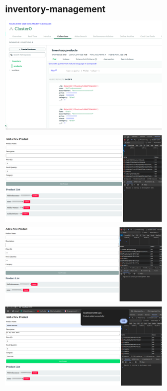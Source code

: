 # inventory-management

![alt text](image.png)


![alt text](image-1.png)


![alt text](image-2.png)


![alt text](image-3.png)


